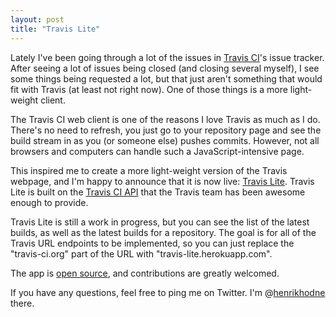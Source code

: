 ```yaml
---
layout: post
title: "Travis Lite"
---
```


Lately I've been going through a lot of the issues in [Travis CI][travis-ci]'s issue tracker. After seeing a lot of issues
being closed (and closing several myself), I see some things being requested a lot, but that just aren't something that
would fit with Travis (at least not right now). One of those things is a more light-weight client.

The Travis CI web client is one of the reasons I love Travis as much as I do. There's no need to refresh, you just go
to your repository page and see the build stream in as you (or someone else) pushes commits. However, not all browsers
and computers can handle such a JavaScript-intensive page.

This inspired me to create a more light-weight version of the Travis webpage, and I'm happy to announce that it is now
live: [Travis Lite][travis-lite]. Travis Lite is built on the [Travis CI API][travis-api] that the Travis team has been
awesome enough to provide.

Travis Lite is still a work in progress, but you can see the list of the latest builds, as well as the latest builds
for a repository. The goal is for all of the Travis URL endpoints to be implemented, so you can just replace the
"travis-ci.org" part of the URL with "travis-lite.herokuapp.com".

The app is [open source][travis-lite-github], and contributions are greatly welcomed.

If you have any questions, feel free to ping me on Twitter. I'm @[henrikhodne][] there.

[travis-ci]: http://travis-ci.org/
[travis-lite]: http://travis-lite.herokuapp.com/
[travis-api]: https://api.travis-ci.org/
[travis-lite-github]: https://github.com/henrikhodne/travis-lite
[henrikhodne]: http://twitter.com/henrikhodne
